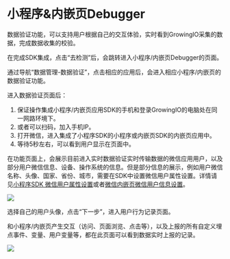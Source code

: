 # 小程序&内嵌页Debugger

数据验证功能，可以支持用户根据自己的交互体验，实时看到GrowingIO采集的数据，完成数据收集的校验。

在完成SDK集成，点击“去检测”后，会跳转进入小程序/内嵌页Debugger的页面。

通过导航“数据管理-数据验证”，点击相应的应用后，会进入相应小程序/内嵌页的数据验证功能。

进入数据验证页面后：

1. 保证操作集成小程序/内嵌页应用SDK的手机和登录GrowingIO的电脑处在同一网路环境下。
2. 或者可以扫码，加入手机IP。
3. 打开微信，进入集成了小程序SDK的小程序或内嵌页SDK的内嵌页应用中。
4. 等待5秒左右，可以看到用户显示在页面中。

在功能页面上，会展示目前进入实时数据验证实时传输数据的微信应用用户，以及部分用户微信信息、设备、操作系统的信息。但是部分信息的展示，例如用户微信名称、头像、国家、省份、城市，需要在SDK中设置微信用户属性设置。详情请见[小程序SDK 微信用户属性设置](../sdkintegrated/other-sdk/minp-sdk.md#2-wei-xin-yong-hu-xin-xi-de-pei-zhi)或者[微信内嵌页微信用户信息设置](../sdkintegrated/other-sdk/h5-sdk.md#2-gao-ji-pei-zhi)。

![](https://docs.growingio.com/.gitbook/assets/-LGNxeGABUADKiTWTaEM-LHMsQM2mk2Metktnmys-LHMt1kIZ4TPP-NCoZTPfanfan1.png)

选择自己的用户头像，点击“下一步”，进入用户行为记录页面。

和小程序/内嵌页产生交互（访问、页面浏览、点击等），以及上报的所有自定义埋点事件、变量、用户变量等，都在此页面可以看到数据实时上报的记录。

![](https://docs.growingio.com/.gitbook/assets/-LGNxeGABUADKiTWTaEM-LH602fV2SBd8iyo5ERs-LH60Y3K9SNeQwmQjLGO2018-07-102023.04.19.gif)

